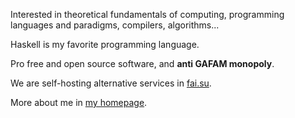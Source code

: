 Interested in theoretical fundamentals of computing, programming languages and paradigms, compilers, algorithms...

Haskell is my favorite programming language.

Pro free and open source software, and **anti GAFAM monopoly**.

We are self-hosting alternative services in [fai.su](https://fai.su).

More about me in [my homepage](https://nei.su).

<!--
**Suguivy/Suguivy** is a ✨ _special_ ✨ repository because its `README.md` (this file) appears on your GitHub profile.

Here are some ideas to get you started:

- 🔭 I’m currently working on ...
- 🌱 I’m currently learning ...
- 👯 I’m looking to collaborate on ...
- 🤔 I’m looking for help with ...
- 💬 Ask me about ...
- 📫 How to reach me: ...
- 😄 Pronouns: ...
- ⚡ Fun fact: ...
-->

